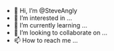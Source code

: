 - 👋 Hi, I’m @SteveAngly
- 👀 I’m interested in ...
- 🌱 I’m currently learning ...
- 💞️ I’m looking to collaborate on ...
- 📫 How to reach me ...

<!---
SteveAngly/SteveAngly is a ✨ special ✨ repository because its `README.md` (this file) appears on your GitHub profile.
You can click the Preview link to take a look at your changes.
--->
